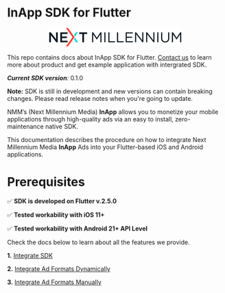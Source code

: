 # InApp SDK for Flutter

<p align="center">
<img src="https://github.com/nextmillenniummedia/inapp-flutter-example/blob/main/docs/images/logo.png" width="308" height="43">
</p>

This repo contains docs about InApp SDK for Flutter. [Contact us](https://nextmillennium.io/) to learn more about product and get example application with intergrated SDK.

***Current SDK version**:* 0.1.0

**Note:** SDK is still in development and new versions can contain breaking changes. Please read release notes when you're going to update.

NMM’s (Next Millennium Media) **InApp** allows you to monetize your mobile applications through high-quality ads via an easy to install, zero-maintenance native SDK.

This documentation describes the procedure on how to integrate Next Millennium Media **InApp** Ads into your Flutter-based iOS and Android applications.

# Prerequisites

✅ **SDK is developed on Flutter v.2.5.0**

✅ **Tested workability with iOS 11+**

✅ **Tested workability with Android 21+ API Level**

Check the docs below to learn about all the features we provide.

**1.** [Integrate SDK](https://github.com/nextmillenniummedia/inapp-flutter-example/blob/main/docs/Integrate%20SDK.md)

**2.** [Integrate Ad Formats Dynamically](https://github.com/nextmillenniummedia/inapp-flutter-example/blob/main/docs/Integrate%20Ad%20Formats%20Dynamically.md)

**3.** [Integrate Ad Formats Manually](https://github.com/nextmillenniummedia/inapp-flutter-example/blob/main/docs/Integrate%20Ad%20Formats%20Manually.md)

